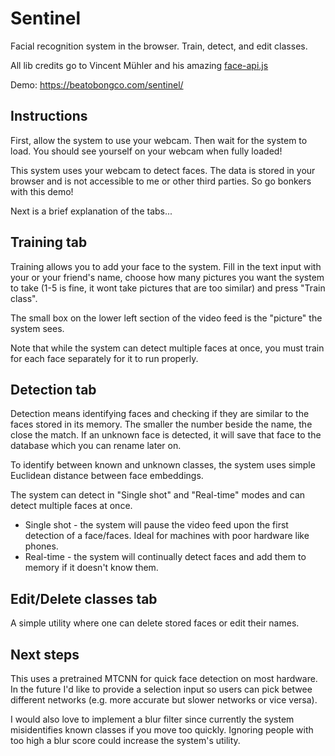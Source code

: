 # Sentinel
Facial recognition system in the browser. Train, detect, and edit classes.

All lib credits go to Vincent Mühler and his amazing [face-api.js](https://github.com/justadudewhohacks/face-api.js)

Demo: https://beatobongco.com/sentinel/



## Instructions

First, allow the system to use your webcam. Then wait for the system to load. You should see yourself on your webcam when fully loaded!

This system uses your webcam to detect faces. The data is stored in your browser and is not accessible to me or other third parties. So go bonkers with this demo!

Next is a brief explanation of the tabs...

## Training tab

Training allows you to add your face to the system. Fill in the text input with your or your friend's name, choose how many pictures you want the system to take (1-5 is fine, it wont take pictures that are too similar) and press "Train class".

The small box on the lower left section of the video feed is the "picture" the system sees.

Note that while the system can detect multiple faces at once, you must train for each face separately for it to run properly.

## Detection tab

Detection means identifying faces and checking if they are similar to the faces stored in its memory. The smaller the number beside the name, the close the match. If an unknown face is detected, it will save that face to the database which you can rename later on.

To identify between known and unknown classes, the system uses simple Euclidean distance between face embeddings.

The system can detect in "Single shot" and "Real-time" modes and can detect multiple faces at once.

* Single shot - the system will pause the video feed upon the first detection of a face/faces. Ideal for machines with poor hardware like phones.
* Real-time - the system will continually detect faces and add them to memory if it doesn't know them.

## Edit/Delete classes tab
A simple utility where one can delete stored faces or edit their names.

## Next steps

This uses a pretrained MTCNN for quick face detection on most hardware. In the future I'd like to provide a selection input so users can pick betwee different networks (e.g. more accurate but slower networks or vice versa).

I would also love to implement a blur filter since currently the system misidentifies known classes if you move too quickly. Ignoring people with too high a blur score could increase the system's utility.
